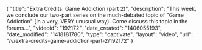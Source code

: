 {
    "title": "Extra Credits: Game Addiction (part 2)",
    "description": "This week, we conclude our two-part series on the much-debated topic of \"Game Addiction\" (in a very, VERY unusual way). Come discuss this topic in the forums...",
    "videoid": "192172",
    "date_created": "1406055193",
    "date_modified": "1418181780",
    "type": "captivate",
    "layout": "video",
    "url": "\/v\/extra-credits-game-addiction-part-2\/192172"
}